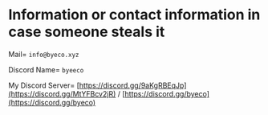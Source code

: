 # Information or contact information in case someone steals it

Mail= `info@byeco.xyz`

Discord Name= `byeeco`

My Discord Server= [https://discord.gg/9aKgRBEqJp](https://discord.gg/MtYFBcv2jR) / [https://discord.gg/byeco](https://discord.gg/byeco)
